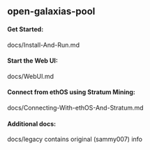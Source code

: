 ## open-galaxias-pool


#### Get Started:

docs/Install-And-Run.md


#### Start the Web UI:

docs/WebUI.md


#### Connect from ethOS using Stratum Mining:

docs/Connecting-With-ethOS-And-Stratum.md


#### Additional docs:

docs/legacy contains original (sammy007) info
